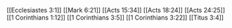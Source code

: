 [[Ecclesiastes 3:1]]
[[Mark 6:21]]
[[Acts 15:34]]
[[Acts 18:24]]
[[Acts 24:25]]
[[1 Corinthians 1:12]]
[[1 Corinthians 3:5]]
[[1 Corinthians 3:22]]
[[Titus 3:4]]

